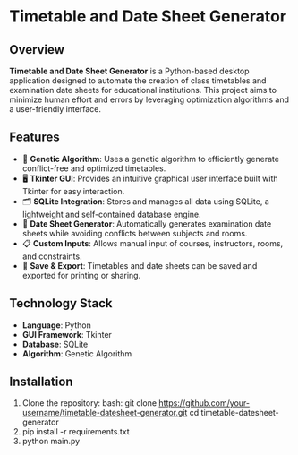 # Timetable and Date Sheet Generator

## Overview

**Timetable and Date Sheet Generator** is a Python-based desktop application designed to automate the creation of class timetables and examination date sheets for educational institutions. This project aims to minimize human effort and errors by leveraging optimization algorithms and a user-friendly interface.

## Features

- 🧠 **Genetic Algorithm**: Uses a genetic algorithm to efficiently generate conflict-free and optimized timetables.
- 🖥️ **Tkinter GUI**: Provides an intuitive graphical user interface built with Tkinter for easy interaction.
- 🗂️ **SQLite Integration**: Stores and manages all data using SQLite, a lightweight and self-contained database engine.
- 📅 **Date Sheet Generator**: Automatically generates examination date sheets while avoiding conflicts between subjects and rooms.
- 📋 **Custom Inputs**: Allows manual input of courses, instructors, rooms, and constraints.
- 💾 **Save & Export**: Timetables and date sheets can be saved and exported for printing or sharing.

## Technology Stack

- **Language**: Python
- **GUI Framework**: Tkinter
- **Database**: SQLite
- **Algorithm**: Genetic Algorithm

## Installation

1. Clone the repository:
   bash:
   git clone https://github.com/your-username/timetable-datesheet-generator.git
   cd timetable-datesheet-generator
2. pip install -r requirements.txt
3. python main.py 
